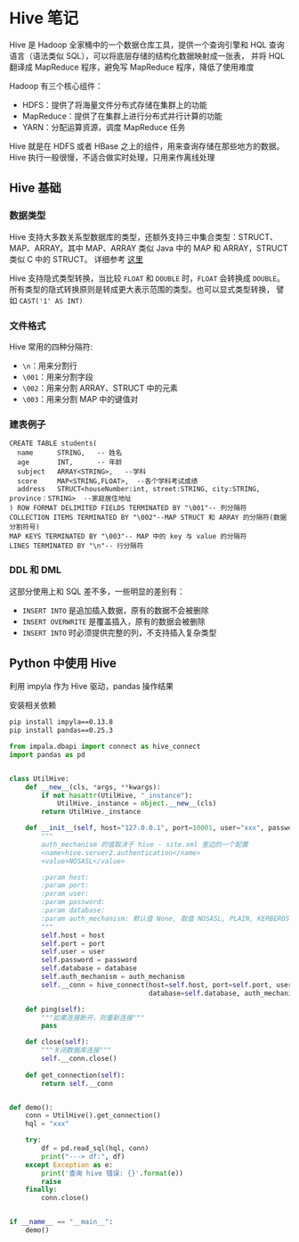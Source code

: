# Hive 笔记

Hive 是 Hadoop 全家桶中的一个数据仓库工具，提供一个查询引擎和 HQL 查询语言（语法类似 SQL），可以将底层存储的结构化数据映射成一张表，
并将 HQL 翻译成 MapReduce 程序，避免写 MapReduce 程序，降低了使用难度

Hadoop 有三个核心组件：

- HDFS：提供了将海量文件分布式存储在集群上的功能
- MapReduce：提供了在集群上进行分布式并行计算的功能
- YARN：分配运算资源，调度 MapReduce 任务

Hive 就是在 HDFS 或者 HBase 之上的组件，用来查询存储在那些地方的数据。Hive 执行一般很慢，不适合做实时处理，只用来作离线处理

## Hive 基础

### 数据类型

Hive 支持大多数关系型数据库的类型，还额外支持三中集合类型：STRUCT、MAP、ARRAY。其中 MAP、ARRAY 类似 Java 中的 MAP 和 ARRAY，STRUCT 类似 C 中的 STRUCT。
详细参考 [这里](https://cwiki.apache.org/confluence/display/Hive/LanguageManual+Types)

Hive 支持隐式类型转换，当比较 `FLOAT` 和 `DOUBLE` 时，`FLOAT` 会转换成 `DOUBLE`。所有类型的隐式转换原则是转成更大表示范围的类型。也可以显式类型转换，
譬如 `CAST('1' AS INT)`

### 文件格式

Hive 常用的四种分隔符:

- `\n`：用来分割行
- `\001`：用来分割字段
- `\002`：用来分割 ARRAY、STRUCT 中的元素
- `\003`：用来分割 MAP 中的键值对

### 建表例子

```HQL
CREATE TABLE students(
  name      STRING,   -- 姓名
  age       INT,      -- 年龄
  subject   ARRAY<STRING>,   --学科
  score     MAP<STRING,FLOAT>,  --各个学科考试成绩
  address   STRUCT<houseNumber:int, street:STRING, city:STRING, province：STRING>  --家庭居住地址
) ROW FORMAT DELIMITED FIELDS TERMINATED BY "\001"-- 列分隔符
COLLECTION ITEMS TERMINATED BY "\002"--MAP STRUCT 和 ARRAY 的分隔符(数据分割符号)
MAP KEYS TERMINATED BY "\003"-- MAP 中的 key 与 value 的分隔符
LINES TERMINATED BY "\n"-- 行分隔符
```

### DDL 和 DML

这部分使用上和 SQL 差不多，一些明显的差别有：

- `INSERT INTO` 是追加插入数据，原有的数据不会被删除
- `INSERT OVERWRITE` 是覆盖插入，原有的数据会被删除
- `INSERT INTO` 时必须提供完整的列，不支持插入复杂类型

## Python 中使用 Hive

利用 impyla 作为 Hive 驱动，pandas 操作结果

安装相关依赖

```BASH
pip install impyla==0.13.8
pip install pandas==0.25.3
```

```python
from impala.dbapi import connect as hive_connect
import pandas as pd


class UtilHive:
    def __new__(cls, *args, **kwargs):
        if not hasattr(UtilHive, "_instance"):
            UtilHive._instance = object.__new__(cls)
        return UtilHive._instance

    def __init__(self, host="127.0.0.1", port=10001, user="xxx", password="xxx", database="xxx", auth_mechanism="PLAIN"):
        """
        auth_mechanism 的值取决于 hive - site.xml 里边的一个配置
        <name>hive.server2.authentication</name>
        <value>NOSASL</value>

        :param host:
        :param port:
        :param user:
        :param password:
        :param database:
        :param auth_mechanism: 默认值 None, 取值 NOSASL, PLAIN, KERBEROS, LDAP
        """
        self.host = host
        self.port = port
        self.user = user
        self.password = password
        self.database = database
        self.auth_mechanism = auth_mechanism
        self.__conn = hive_connect(host=self.host, port=self.port, user=self.user, password=self.password,
                                   database=self.database, auth_mechanism=self.auth_mechanism)

    def ping(self):
        """如果连接断开，则重新连接"""
        pass

    def close(self):
        """关闭数据库连接"""
        self.__conn.close()
        
    def get_connection(self):
        return self.__conn


def demo():
    conn = UtilHive().get_connection()
    hql = "xxx"

    try:
        df = pd.read_sql(hql, conn)
        print("---> df:", df)
    except Exception as e:
        print('查询 hive 错误: {}'.format(e))
        raise
    finally:
        conn.close()


if __name__ == "__main__":
    demo()
```
